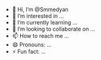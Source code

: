 - 👋 Hi, I’m @Smmedyan
- 👀 I’m interested in ...
- 🌱 I’m currently learning ...
- 💞️ I’m looking to collaborate on ...
- 📫 How to reach me ...
- 😄 Pronouns: ...
- ⚡ Fun fact: ...

<!---
Smmedyan/Smmedyan is a ✨ special ✨ repository because its `README.md` (this file) appears on your GitHub profile.
You can click the Preview link to take a look at your changes.
--->
